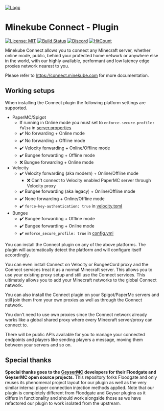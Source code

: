 [![Logo](https://github.com/minekube/connect/blob/b599dfc8e37741922f4cbfb8f6c1c6ec36ee742d/.web/docs/public/og-image.png?raw=true)](https://connect.minekube.com)

# Minekube Connect - Plugin

[![License: MIT](https://img.shields.io/badge/license-MIT-blue.svg)](LICENSE)
[![Build Status](https://ci.opencollab.dev/job/GeyserMC/job/Floodgate/job/master/badge/icon)](https://ci.opencollab.dev/job/GeyserMC/job/Floodgate/job/master/)
[![Discord](https://img.shields.io/discord/633708750032863232.svg?color=%237289da&label=discord)](https://minekube.com/discord)
[![HitCount](https://hits.dwyl.com/minekube/connect-java.svg)](http://hits.dwyl.com/minekube/connect-java)

Minekube Connect allows you to connect any Minecraft server, whether online mode, public, behind
your protected home network or anywhere else in the world, with our highly available, performant and
low latency edge proxies network nearest to you.

Please refer to https://connect.minekube.com for more documentation.

## Working setups

When installing the Connect plugin the following platform settings are supported.

- PaperMC/Spigot
    - If running in Online mode you must set to `enforce-secure-profile: false` in [server.properties](https://minecraft.fandom.com/wiki/Server.properties)
    - ✔️️ No forwarding + Online mode
    - ✔️ No forwarding + Offline mode
    - ✔️ Velocity forwarding + Online/Offline mode
    - ✔️ Bungee forwarding + Offline mode
    - ❌ Bungee forwarding + Online mode
- Velocity
    - ✔️ Velocity forwarding (aka modern) + Online/Offline mode
        - ❌ Can't connect to Velocity enabled PaperMC server through Velocity proxy
    - ✔️ Bungee forwarding (aka legacy) + Online/Offline mode
    - ✔️ None forwarding + Online/Offline mode
    - ✔️ `force-key-authentication: true` in [velocity.toml](https://github.com/PaperMC/Velocity/blob/dev/3.0.0/proxy/src/main/resources/default-velocity.toml#L19)
- Bungee
    - ✔️ Bungee forwarding + Offline mode
    - ✔️ Bungee forwarding + Online mode
    - ✔️ `enforce_secure_profile: true` in [config.yml](https://www.spigotmc.org/wiki/bungeecord-configuration-guide/)

You can install the Connect plugin on any of the above platforms. The plugin will automatically
detect the platform and will configure itself accordingly.

You can even install Connect on Velocity or BungeeCord proxy and the Connect services treat it as a
normal Minecraft server. This allows you to use your existing proxy setup and still use the Connect
services. This ultimately allows you to add your Minecraft networks to the global Connect network.

You can also install the Connect plugin on your Spigot/PaperMc servers and still join them from your
own proxies as well as through the Connect network.

You don't need to use own proxies since the Connect network already works like a global shared proxy
where every Minecraft server/proxy can connect to.

There will be public APIs available for you to manage your connected endpoints and players like
sending players a message, moving them between your servers and so on.

## Special thanks

**Special thanks goes to the [GeyserMC](https://github.com/GeyserMC) developers for their Floodgate
and GeyserMC open source projects.** This repository forks Floodgate and only reuses its phenomenal
project layout for our plugin as well as the very similar internal player connection injection
methods applied. Note that our plugin is completely different from Floodgate and Geyser plugins as
it differs in functionality and should work alongside those as we have refactored our plugin to work
isolated from the upstream.
